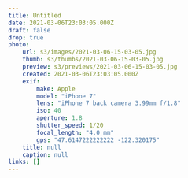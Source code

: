 ```yaml
---
title: Untitled
date: 2021-03-06T23:03:05.000Z
draft: false
drop: true
photo:
    url: s3/images/2021-03-06-15-03-05.jpg
    thumb: s3/thumbs/2021-03-06-15-03-05.jpg
    preview: s3/previews/2021-03-06-15-03-05.jpg
    created: 2021-03-06T23:03:05.000Z
    exif:
        make: Apple
        model: "iPhone 7"
        lens: "iPhone 7 back camera 3.99mm f/1.8"
        iso: 40
        aperture: 1.8
        shutter_speed: 1/20
        focal_length: "4.0 mm"
        gps: "47.6147222222222 -122.320175"
    title: null
    caption: null
links: []
---
```

